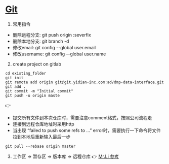 # [Git](https://git-scm.com/book/zh/v1/Git-%E5%88%86%E6%94%AF-%E8%BF%9C%E7%A8%8B%E5%88%86%E6%94%AF)

1. 常用指令
+ 删除远程分支: git push origin :severfix 
+ 删除本地分支: git branch -d <BranchName>
+ 修改email: git config --global user.email <email> 
+ 修改username: git config --global user.name

2. create project on gitlab
```
cd existing_folder
git init
git remote add origin git@git.yidian-inc.com:ad/dmp-data-interface.git
git add .
git commit -m "Initial commit"
git push -u origin maste
```
👉 
- 提交所有文件到本次仓库时，需要注意comment格式，按照公司流程走
- 连接到远程仓库地址时采用http
- 当出现 “failed to push some refs to ...” error时，需要执行一下命令将文件拉到本地后重新输入最后一步
```
git pull --rebase origin master 
```

3. 工作区 => 暂存区 => 版本库 => 远程仓库
👉  [Mr.Li 参考](https://github.com/huanqingli/life-note/blob/master/%E7%A7%AF%E7%B4%AF%E4%B8%8E%E6%94%B6%E8%97%8F/%E8%AE%A1%E7%AE%97%E6%9C%BA%E5%B8%B8%E8%AF%86/git.md)